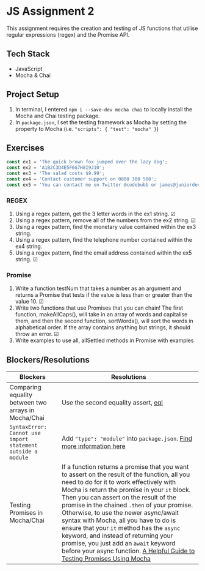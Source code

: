 # JS Assignment 2

This assignment requires the creation and testing of JS functions that utilise regular expressions (regex) and the Promise API. 

## Tech Stack

- JavaScript
- Mocha & Chai

## Project Setup

1. In terminal, I entered `npm i --save-dev mocha chai` to locally install the Mocha and Chai testing package.
2. In `package.json`, I set the testing framework as Mocha by setting the property to Mocha (i.e. `"scripts": { "test": "mocha" }`)

## Exercises

```javascript
const ex1 = 'The quick brown fox jumped over the lazy dog';
const ex2 = 'A1B2C3D4E5F6G7H8I9J10';
const ex3 = 'The salad costs $9.99';
const ex4 = 'Contact customer support on 0800 300 500';
const ex5 = 'You can contact me on Twitter @codebubb or james@juniordevelopercentral.com';
```

### REGEX
1. Using a regex pattern, get the 3 letter words in the ex1 string. &#9745;
2. Using a regex pattern, remove all of the numbers from the ex2 string. &#9745;
3. Using a regex pattern, find the monetary value contained within the ex3 string.
4. Using a regex pattern, find the telephone number contained within the ex4 string.
5. Using a regex pattern, find the email address contained within the ex5 string. &#9745;

### Promise
1. Write a function testNum that takes a number as an argument and returns a Promise that tests if the value is less than or greater than the value 10. &#9745;
2. Write two functions that use Promises that you can chain! The first function, makeAllCaps(), will take in an array of words and capitalise them, and then the second function, sortWords(), will sort the words in alphabetical order. If the array contains anything but strings, it should throw an error. &#9745;
3. Write examples to use all, allSettled methods in Promise with examples 

## Blockers/Resolutions
| Blockers | Resolutions |
|----------|-------------|
| Comparing equality between two arrays in Mocha/Chai | Use the second equality assert, [eql](https://medium.com/building-ibotta/testing-arrays-and-objects-with-chai-js-4b372310fe6d) |
| `SyntaxError: Cannot use import statement outside a module` | Add `"type": "module"` into `package.json`. [Find more information here](https://medium.com/@fredriccliver/syntaxerror-cannot-use-import-statement-outside-a-module-69182014b8c6) |
| Testing Promises in Mocha/Chai | If a function returns a promise that you want to assert on the result of the function, all you need to do for it to work effectively with Mocha is return the promise in your `it` block. Then you can assert on the result of the promise in the chained `.then` of your promise. Otherwise, to use the newer async/await syntax with Mocha, all you have to do is ensure that your `it` method has the `async` keyword, and instead of returning your promise, you just add an `await` keyword before your async function. [A Helpful Guide to Testing Promises Using Mocha](https://www.testim.io/blog/testing-promises-using-mocha/) |